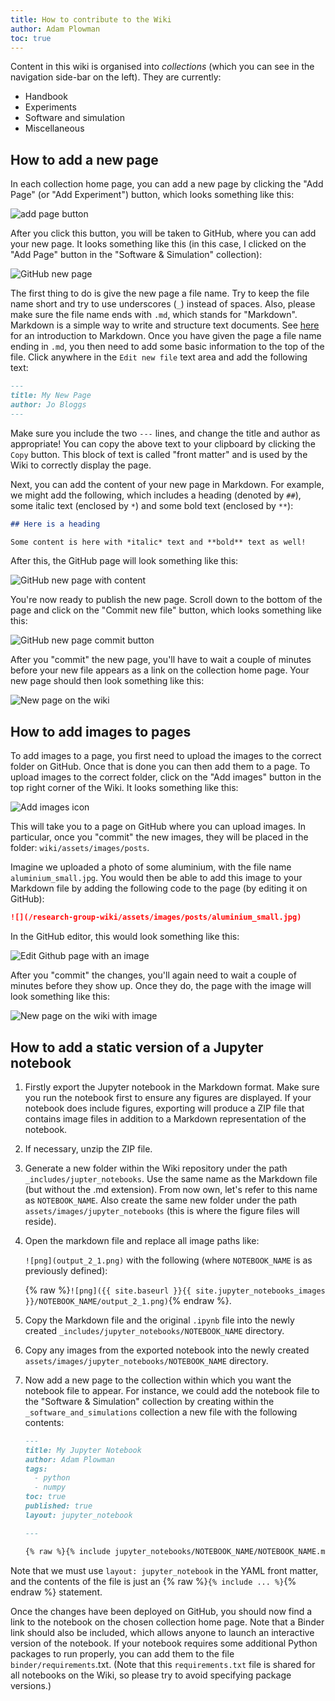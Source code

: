 ```yaml
---
title: How to contribute to the Wiki
author: Adam Plowman
toc: true
---
```


Content in this wiki is organised into *collections* (which you can see in the navigation side-bar on the left). They are currently:

- Handbook
- Experiments
- Software and simulation
- Miscellaneous

## How to add a new page

In each collection home page, you can add a new page by clicking the "Add Page" (or "Add Experiment") button, which looks something like this:

![add page button](/research-group-wiki/assets/images/site/add_page_button.png)

After you click this button, you will be taken to GitHub, where you can add your new page. It looks something like this (in this case, I clicked on the "Add Page" button in the "Software & Simulation" collection):

![GitHub new page](/research-group-wiki/assets/images/site/new_page_github.png)

The first thing to do is give the new page a file name. Try to keep the file name short and try to use underscores (`_`) instead of spaces. Also, please make sure the file name ends with `.md`, which stands for "Markdown". Markdown is a simple way to write and structure text documents. See [here](https://guides.github.com/features/mastering-markdown/) for an introduction to Markdown. Once you have given the page a file name ending in `.md`, you then need to add some basic information to the top of the file. Click anywhere in the `Edit new file` text area and add the following text:

```markdown
---
title: My New Page
author: Jo Bloggs
---
```

Make sure you include the two `---` lines, and change the title and author as appropriate! You can copy the above text to your clipboard by clicking the `Copy` button. This block of text is called "front matter" and is used by the Wiki to correctly display the page.

Next, you can add the content of your new page in Markdown. For example, we might add the following, which includes a heading (denoted by `##`), some italic text (enclosed by `*`) and some bold text (enclosed by `**`):

```markdown
## Here is a heading

Some content is here with *italic* text and **bold** text as well!
```

After this, the GitHub page will look something like this:

![GitHub new page with content](/research-group-wiki/assets/images/site/new_page_github_with_content.png)

You're now ready to publish the new page. Scroll down to the bottom of the page and click on the "Commit new file" button, which looks something like this:

![GitHub new page commit button](/research-group-wiki/assets/images/site/new_page_github_commit_button.png)

After you "commit" the new page, you'll have to wait a couple of minutes before your new file appears as a link on the collection home page. Your new page should then look something like this:

![New page on the wiki](/research-group-wiki/assets/images/site/new_page_final.png)

## How to add images to pages

To add images to a page, you first need to upload the images to the correct folder on GitHub. Once that is done you can then add them to a page. To upload images to the correct folder, click on the "Add images" button in the top right corner of the Wiki. It looks something like this:

![Add images icon](/research-group-wiki/assets/images/site/add_images_button.png)

This will take you to a page on GitHub where you can upload images. In particular, once you "commit" the new images, they will be placed in the folder: `wiki/assets/images/posts`.

Imagine we uploaded a photo of some aluminium, with the file name `aluminium_small.jpg`. You would then be able to add this image to your Markdown file by adding the following code to the page (by editing it on GitHub):

```markdown
![](/research-group-wiki/assets/images/posts/aluminium_small.jpg)
```

In the GitHub editor, this would look something like this:

![Edit Github page with an image](/research-group-wiki/assets/images/site/edit_github_page_image.png)

After you "commit" the changes, you'll again need to wait a couple of minutes before they show up. Once they do, the page with the image will look something like this:

![New page on the wiki with image](/research-group-wiki/assets/images/site/new_page_final_image.png)

## How to add a static version of a Jupyter notebook

1. Firstly export the Jupyter notebook in the Markdown format. Make sure you run the notebook first to ensure any figures are displayed. If your notebook does include figures, exporting will produce a ZIP file that contains image files in addition to a Markdown representation of the notebook.
2. If necessary, unzip the ZIP file.
3. Generate a new folder within the Wiki repository under the path `_includes/jupter_notebooks`. Use the same name as the Markdown file (but without the .md extension). From now own, let's refer to this name as `NOTEBOOK_NAME`. Also create the same new folder under the path `assets/images/jupyter_notebooks` (this is where the figure files will reside).
3. Open the markdown file and replace all image paths like:

    `![png](output_2_1.png)` with the following (where `NOTEBOOK_NAME` is as previously defined):

    {% raw %}`![png]({{ site.baseurl }}{{ site.jupyter_notebooks_images }}/NOTEBOOK_NAME/output_2_1.png)`{% endraw %}.

4. Copy the Markdown file and the original `.ipynb` file into the newly created `_includes/jupyter_notebooks/NOTEBOOK_NAME` directory.
5. Copy any images from the exported notebook into the newly created `assets/images/jupyter_notebooks/NOTEBOOK_NAME` directory.
6. Now add a new page to the collection within which you want the notebook file to appear. For instance, we could add the notebook file to the "Software & Simulation" collection by creating within the `_software_and_simulations` collection a new file with the following contents:
    
    ```markdown
    ---
    title: My Jupyter Notebook
    author: Adam Plowman
    tags:
      - python
      - numpy
    toc: true
    published: true
    layout: jupyter_notebook

    ---

    {% raw %}{% include jupyter_notebooks/NOTEBOOK_NAME/NOTEBOOK_NAME.md %}{% endraw %}

    ```

  Note that we must use `layout: jupyter_notebook` in the YAML front matter, and the contents of the file is just an {% raw %}`{% include ... %}`{% endraw %} statement.

Once the changes have been deployed on GitHub, you should now find a link to the notebook on the chosen collection home page. Note that a Binder link should also be included, which allows anyone to launch an interactive version of the notebook. If your notebook requires some additional Python packages to run properly, you can add them to the file `binder/requirements`.txt. (Note that this `requirements.txt` file is shared for all notebooks on the Wiki, so please try to avoid specifying package versions.)

